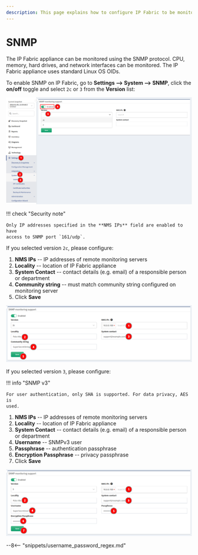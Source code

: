 ```yaml
---
description: This page explains how to configure IP Fabric to be monitored with the SNMP protocol.
---
```


# SNMP

The IP Fabric appliance can be monitored using the SNMP protocol. CPU, memory,
hard drives, and network interfaces can be monitored. The IP Fabric appliance
uses standard Linux OS OIDs.

To enable SNMP on IP Fabric, go to **Settings --> System --> SNMP**, click the
**on/off** toggle and select `2c` or `3` from the **Version** list:

![SNMP](snmp/enable_snmp.png)

!!! check "Security note"

    Only IP addresses specified in the **NMS IPs** field are enabled to have
    access to SNMP port `161/udp`.

If you selected version `2c`, please configure:

1. **NMS IPs** -- IP addresses of remote monitoring servers
2. **Locality** -- location of IP Fabric appliance
3. **System Contact** -- contact details (e.g. email) of a responsible person or department
4. **Community string** -- must match community string configured on monitoring
   server
5. Click **Save**

![Version 2c](snmp/version_2c.png)

If you selected version `3`, please configure:

!!! info "SNMP v3"

    For user authentication, only SHA is supported. For data privacy, AES is
    used.

1. **NMS IPs** -- IP addresses of remote monitoring servers
2. **Locality** -- location of IP Fabric appliance
3. **System Contact** -- contact details (e.g. email) of a responsible person or department
4. **Username** -- SNMPv3 user
5. **Passphrase** -- authentication passphrase
6. **Encryption Passphrase** -- privacy passphrase
7. Click **Save**

![Version 3](snmp/version_3.png)

--8<-- "snippets/username_password_regex.md"
